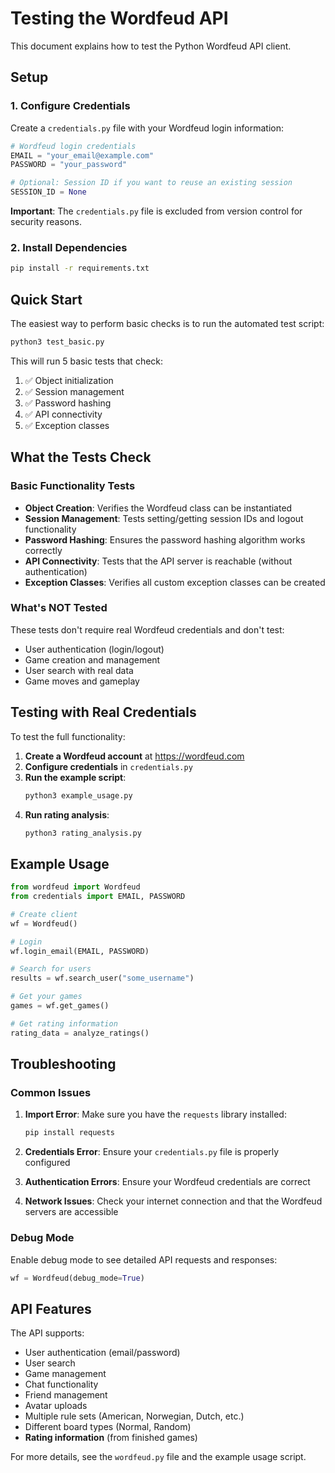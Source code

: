 # Testing the Wordfeud API

This document explains how to test the Python Wordfeud API client.

## Setup

### 1. Configure Credentials

Create a `credentials.py` file with your Wordfeud login information:

```python
# Wordfeud login credentials
EMAIL = "your_email@example.com"
PASSWORD = "your_password"

# Optional: Session ID if you want to reuse an existing session
SESSION_ID = None
```

**Important**: The `credentials.py` file is excluded from version control for security reasons.

### 2. Install Dependencies

```bash
pip install -r requirements.txt
```

## Quick Start

The easiest way to perform basic checks is to run the automated test script:

```bash
python3 test_basic.py
```

This will run 5 basic tests that check:
1. ✅ Object initialization
2. ✅ Session management
3. ✅ Password hashing
4. ✅ API connectivity
5. ✅ Exception classes

## What the Tests Check

### Basic Functionality Tests
- **Object Creation**: Verifies the Wordfeud class can be instantiated
- **Session Management**: Tests setting/getting session IDs and logout functionality
- **Password Hashing**: Ensures the password hashing algorithm works correctly
- **API Connectivity**: Tests that the API server is reachable (without authentication)
- **Exception Classes**: Verifies all custom exception classes can be created

### What's NOT Tested
These tests don't require real Wordfeud credentials and don't test:
- User authentication (login/logout)
- Game creation and management
- User search with real data
- Game moves and gameplay

## Testing with Real Credentials

To test the full functionality:

1. **Create a Wordfeud account** at https://wordfeud.com
2. **Configure credentials** in `credentials.py`
3. **Run the example script**:
   ```bash
   python3 example_usage.py
   ```
4. **Run rating analysis**:
   ```bash
   python3 rating_analysis.py
   ```

## Example Usage

```python
from wordfeud import Wordfeud
from credentials import EMAIL, PASSWORD

# Create client
wf = Wordfeud()

# Login
wf.login_email(EMAIL, PASSWORD)

# Search for users
results = wf.search_user("some_username")

# Get your games
games = wf.get_games()

# Get rating information
rating_data = analyze_ratings()
```

## Troubleshooting

### Common Issues

1. **Import Error**: Make sure you have the `requests` library installed:
   ```bash
   pip install requests
   ```

2. **Credentials Error**: Ensure your `credentials.py` file is properly configured

3. **Authentication Errors**: Ensure your Wordfeud credentials are correct

4. **Network Issues**: Check your internet connection and that the Wordfeud servers are accessible

### Debug Mode

Enable debug mode to see detailed API requests and responses:

```python
wf = Wordfeud(debug_mode=True)
```

## API Features

The API supports:
- User authentication (email/password)
- User search
- Game management
- Chat functionality
- Friend management
- Avatar uploads
- Multiple rule sets (American, Norwegian, Dutch, etc.)
- Different board types (Normal, Random)
- **Rating information** (from finished games)

For more details, see the `wordfeud.py` file and the example usage script. 